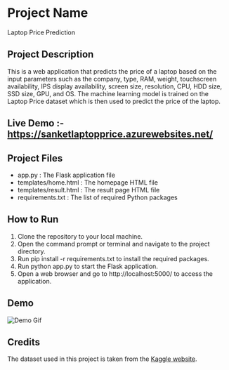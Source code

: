 # Project Name

Laptop Price Prediction

## Project Description

This is a web application that predicts the price of a laptop based on the input parameters such as the company, type, RAM, weight, touchscreen availability, IPS display availability, screen size, resolution, CPU, HDD size, SSD size, GPU, and OS. The machine learning model is trained on the Laptop Price dataset which is then used to predict the price of the laptop.

## Live Demo :- https://sanketlaptopprice.azurewebsites.net/

## Project Files

- app.py : The Flask application file
- templates/home.html : The homepage HTML file
- templates/result.html : The result page HTML file
- requirements.txt : The list of required Python packages

## How to Run

1. Clone the repository to your local machine.
2. Open the command prompt or terminal and navigate to the project directory.
3. Run pip install -r requirements.txt to install the required packages.
4. Run python app.py to start the Flask application.
5. Open a web browser and go to http://localhost:5000/ to access the application.

## Demo

![Demo Gif](https://github.com/Sanket1909/LaptoppricePrediction/blob/master/sanketlaptop.gif)

## Credits

The dataset used in this project is taken from the [Kaggle website](https://www.kaggle.com/datasets/muhammetvarl/laptop-price?select=laptop_price.csv).


